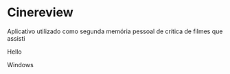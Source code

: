 # Cinereview

Aplicativo utilizado como segunda memória pessoal de crítica de filmes que assisti

Hello

Windows